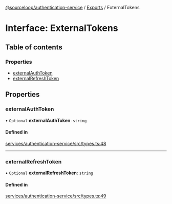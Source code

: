 [@sourceloop/authentication-service](../README.md) / [Exports](../modules.md) / ExternalTokens

# Interface: ExternalTokens

## Table of contents

### Properties

- [externalAuthToken](ExternalTokens.md#externalauthtoken)
- [externalRefreshToken](ExternalTokens.md#externalrefreshtoken)

## Properties

### externalAuthToken

• `Optional` **externalAuthToken**: `string`

#### Defined in

[services/authentication-service/src/types.ts:48](https://github.com/sourcefuse/loopback4-microservice-catalog/blob/d35fdb3f0/services/authentication-service/src/types.ts#L48)

___

### externalRefreshToken

• `Optional` **externalRefreshToken**: `string`

#### Defined in

[services/authentication-service/src/types.ts:49](https://github.com/sourcefuse/loopback4-microservice-catalog/blob/d35fdb3f0/services/authentication-service/src/types.ts#L49)
